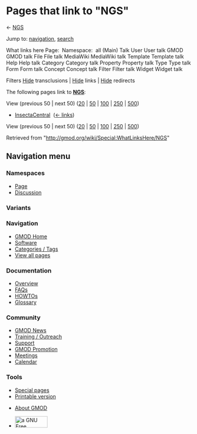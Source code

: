 <div id="mw-page-base" class="noprint">

</div>

<div id="mw-head-base" class="noprint">

</div>

<div id="content" class="mw-body" role="main">

<span id="top"></span>

<div id="mw-js-message" style="display:none;">

</div>



# <span dir="auto">Pages that link to "NGS"</span>

<div id="bodyContent">

<div id="contentSub">

← <a href="/mediawiki/index.php?title=NGS&amp;redirect=no"
class="mw-redirect" title="NGS">NGS</a>

</div>

<div id="jump-to-nav" class="mw-jump">

Jump to: [navigation](#mw-navigation), [search](#p-search)

</div>

<div id="mw-content-text">

What links here Page:  Namespace:  all (Main) Talk User User talk GMOD
GMOD talk File File talk MediaWiki MediaWiki talk Template Template talk
Help Help talk Category Category talk Property Property talk Type Type
talk Form Form talk Concept Concept talk Filter Filter talk Widget
Widget talk

Filters
[Hide](/mediawiki/index.php?title=Special:WhatLinksHere/NGS&hidetrans=1 "Special:WhatLinksHere/NGS")
transclusions \|
[Hide](/mediawiki/index.php?title=Special:WhatLinksHere/NGS&hidelinks=1 "Special:WhatLinksHere/NGS")
links \|
[Hide](/mediawiki/index.php?title=Special:WhatLinksHere/NGS&hideredirs=1 "Special:WhatLinksHere/NGS")
redirects

The following pages link to
**<a href="/wiki/NGS" class="mw-redirect" title="NGS">NGS</a>**:

View (previous 50 \| next 50)
([20](/mediawiki/index.php?title=Special:WhatLinksHere/NGS&limit=20 "Special:WhatLinksHere/NGS")
\|
[50](/mediawiki/index.php?title=Special:WhatLinksHere/NGS&limit=50 "Special:WhatLinksHere/NGS")
\|
[100](/mediawiki/index.php?title=Special:WhatLinksHere/NGS&limit=100 "Special:WhatLinksHere/NGS")
\|
[250](/mediawiki/index.php?title=Special:WhatLinksHere/NGS&limit=250 "Special:WhatLinksHere/NGS")
\|
[500](/mediawiki/index.php?title=Special:WhatLinksHere/NGS&limit=500 "Special:WhatLinksHere/NGS"))

- [InsectaCentral](/wiki/InsectaCentral "InsectaCentral") ‎
  <span class="mw-whatlinkshere-tools">([←
  links](/mediawiki/index.php?title=Special:WhatLinksHere&target=InsectaCentral "Special:WhatLinksHere"))</span>

View (previous 50 \| next 50)
([20](/mediawiki/index.php?title=Special:WhatLinksHere/NGS&limit=20 "Special:WhatLinksHere/NGS")
\|
[50](/mediawiki/index.php?title=Special:WhatLinksHere/NGS&limit=50 "Special:WhatLinksHere/NGS")
\|
[100](/mediawiki/index.php?title=Special:WhatLinksHere/NGS&limit=100 "Special:WhatLinksHere/NGS")
\|
[250](/mediawiki/index.php?title=Special:WhatLinksHere/NGS&limit=250 "Special:WhatLinksHere/NGS")
\|
[500](/mediawiki/index.php?title=Special:WhatLinksHere/NGS&limit=500 "Special:WhatLinksHere/NGS"))

</div>

<div class="printfooter">

Retrieved from "<http://gmod.org/wiki/Special:WhatLinksHere/NGS>"

</div>

<div id="catlinks" class="catlinks catlinks-allhidden">

</div>

<div class="visualClear">

</div>

</div>

</div>

<div id="mw-navigation">

## Navigation menu

<div id="mw-head">



<div id="left-navigation">

<div id="p-namespaces" class="vectorTabs" role="navigation"
aria-labelledby="p-namespaces-label">

### Namespaces

- <span id="ca-nstab-main"><a href="/wiki/NGS" accesskey="c"
  title="View the content page [c]">Page</a></span>
- <span id="ca-talk"><a
  href="/mediawiki/index.php?title=Talk:NGS&amp;action=edit&amp;redlink=1"
  accesskey="t"
  title="Discussion about the content page [t]">Discussion</a></span>

</div>

<div id="p-variants" class="vectorMenu emptyPortlet" role="navigation"
aria-labelledby="p-variants-label">

### 

### Variants[](#)

<div class="menu">

</div>

</div>

</div>

<div id="right-navigation">





</div>



</div>

</div>

</div>

<div id="mw-panel">

<div id="p-logo" role="banner">

<a href="/wiki/Main_Page"
style="background-image: url(http://gmod.org/images/GMOD-cogs.png);"
title="Visit the main page"></a>

</div>

<div id="p-Navigation" class="portal" role="navigation"
aria-labelledby="p-Navigation-label">

### Navigation

<div class="body">

- <span id="n-GMOD-Home">[GMOD Home](/wiki/Main_Page)</span>
- <span id="n-Software">[Software](/wiki/GMOD_Components)</span>
- <span id="n-Categories-.2F-Tags">[Categories /
  Tags](/wiki/Categories)</span>
- <span id="n-View-all-pages">[View all
  pages](/wiki/Special:AllPages)</span>

</div>

</div>

<div id="p-Documentation" class="portal" role="navigation"
aria-labelledby="p-Documentation-label">

### Documentation

<div class="body">

- <span id="n-Overview">[Overview](/wiki/Overview)</span>
- <span id="n-FAQs">[FAQs](/wiki/Category:FAQ)</span>
- <span id="n-HOWTOs">[HOWTOs](/wiki/Category:HOWTO)</span>
- <span id="n-Glossary">[Glossary](/wiki/Glossary)</span>

</div>

</div>

<div id="p-Community" class="portal" role="navigation"
aria-labelledby="p-Community-label">

### Community

<div class="body">

- <span id="n-GMOD-News">[GMOD News](/wiki/GMOD_News)</span>
- <span id="n-Training-.2F-Outreach">[Training /
  Outreach](/wiki/Training_and_Outreach)</span>
- <span id="n-Support">[Support](/wiki/Support)</span>
- <span id="n-GMOD-Promotion">[GMOD
  Promotion](/wiki/GMOD_Promotion)</span>
- <span id="n-Meetings">[Meetings](/wiki/Meetings)</span>
- <span id="n-Calendar">[Calendar](/wiki/Calendar)</span>

</div>

</div>

<div id="p-tb" class="portal" role="navigation"
aria-labelledby="p-tb-label">

### Tools

<div class="body">

- <span id="t-specialpages"><a href="/wiki/Special:SpecialPages" accesskey="q"
  title="A list of all special pages [q]">Special pages</a></span>
- <span id="t-print"><a
  href="/mediawiki/index.php?title=Special:WhatLinksHere/NGS&amp;printable=yes"
  rel="alternate" accesskey="p"
  title="Printable version of this page [p]">Printable version</a></span>

</div>

</div>

</div>

</div>

<div id="footer" role="contentinfo">

- <span id="footer-places-about">[About
  GMOD](/wiki/GMOD:About "GMOD:About")</span>

<!-- -->

- <span id="footer-copyrightico">[<img src="http://www.gnu.org/graphics/gfdl-logo-small.png" width="88"
  height="31" alt="a GNU Free Documentation License" />](http://www.gnu.org/licenses/fdl-1.3.html)</span>


<div style="clear:both">

</div>

</div>
